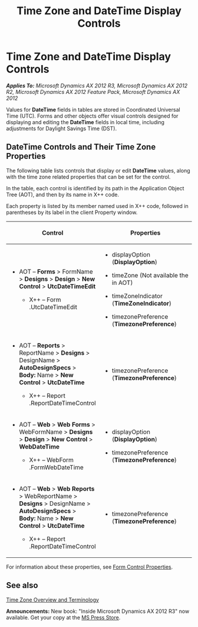 ﻿---
title: Time Zone and DateTime Display Controls
TOCTitle: Time Zone and DateTime Display Controls
ms:assetid: c7c16b66-5b9a-4f55-964d-9b464813e6af
ms:mtpsurl: https://msdn.microsoft.com/en-us/library/Cc619625(v=AX.60)
ms:contentKeyID: 35251155
ms.date: 05/18/2015
mtps_version: v=AX.60
---

# Time Zone and DateTime Display Controls 


_**Applies To:** Microsoft Dynamics AX 2012 R3, Microsoft Dynamics AX 2012 R2, Microsoft Dynamics AX 2012 Feature Pack, Microsoft Dynamics AX 2012_

Values for **DateTime** fields in tables are stored in Coordinated Universal Time (UTC). Forms and other objects offer visual controls designed for displaying and editing the **DateTime** fields in local time, including adjustments for Daylight Savings Time (DST).

## DateTime Controls and Their Time Zone Properties

The following table lists controls that display or edit **DateTime** values, along with the time zone related properties that can be set for the control.

In the table, each control is identified by its path in the Application Object Tree (AOT), and then by its name in X++ code.

Each property is listed by its member named used in X++ code, followed in parentheses by its label in the client Property window.

<table>
<colgroup>
<col style="width: 50%" />
<col style="width: 50%" />
</colgroup>
<thead>
<tr class="header">
<th><p>Control</p></th>
<th><p>Properties</p></th>
</tr>
</thead>
<tbody>
<tr class="odd">
<td><ul>
<li><p>AOT – <strong>Forms</strong> &gt; FormName &gt; <strong>Designs</strong> &gt; <strong>Design</strong> &gt; <strong>New Control</strong> &gt; <strong>UtcDateTimeEdit</strong></p>
<ul>
<li><p>X++ – Form .UtcDateTimeEdit</p></li>
</ul></li>
</ul></td>
<td><ul>
<li><p>displayOption (<strong>DisplayOption</strong>)</p></li>
<li><p>timeZone (Not available the in AOT)</p></li>
<li><p>timeZoneIndicator (<strong>TimeZoneIndicator</strong>)</p></li>
<li><p>timezonePreference (<strong>TimezonePreference</strong>)</p></li>
</ul></td>
</tr>
<tr class="even">
<td><ul>
<li><p>AOT – <strong>Reports</strong> &gt; ReportName &gt; <strong>Designs</strong> &gt; DesignName &gt; <strong>AutoDesignSpecs</strong> &gt; <strong>Body:</strong> Name &gt; <strong>New Control</strong> &gt; <strong>UtcDateTime</strong></p>
<ul>
<li><p>X++ – Report .ReportDateTimeControl</p></li>
</ul></li>
</ul></td>
<td><ul>
<li><p>timezonePreference (<strong>TimezonePreference</strong>)</p></li>
</ul></td>
</tr>
<tr class="odd">
<td><ul>
<li><p>AOT – <strong>Web</strong> &gt; <strong>Web Forms</strong> &gt; WebFormName &gt; <strong>Designs</strong> &gt; <strong>Design</strong> &gt; <strong>New Control</strong> &gt; <strong>WebDateTime</strong></p>
<ul>
<li><p>X++ – WebForm .FormWebDateTime</p></li>
</ul></li>
</ul></td>
<td><ul>
<li><p>displayOption (<strong>DisplayOption</strong>)</p></li>
<li><p>timezonePreference (<strong>TimezonePreference</strong>)</p></li>
</ul></td>
</tr>
<tr class="even">
<td><ul>
<li><p>AOT – <strong>Web</strong> &gt; <strong>Web Reports</strong> &gt; WebReportName &gt; <strong>Designs</strong> &gt; DesignName &gt; <strong>AutoDesignSpecs</strong> &gt; <strong>Body:</strong> Name &gt; <strong>New Control</strong> &gt; <strong>UtcDateTime</strong></p>
<ul>
<li><p>X++ – Report .ReportDateTimeControl</p></li>
</ul></li>
</ul></td>
<td><ul>
<li><p>timezonePreference (<strong>TimezonePreference</strong>)</p></li>
</ul></td>
</tr>
</tbody>
</table>


For information about these properties, see [Form Control Properties](form-control-properties.md).

## See also

[Time Zone Overview and Terminology](time-zone-overview-and-terminology.md)

  
**Announcements:** New book: "Inside Microsoft Dynamics AX 2012 R3" now available. Get your copy at the [MS Press Store](https://www.microsoftpressstore.com/store/inside-microsoft-dynamics-ax-2012-r3-9780735685109).

